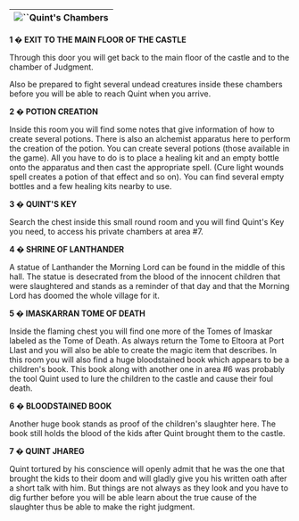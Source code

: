 | ![](https://www.gamebanshee.com/neverwinternights/nwnwalkthrough/maps/charwood_quintschambers.jpg)``Quint's Chambers |
| :-----------------------------------------------------------------------------------------------------------------------: |

**1 � EXIT TO THE MAIN FLOOR OF THE CASTLE**

Through this door you will get back to the main floor of the castle and to the chamber of Judgment.

Also be prepared to fight several undead creatures inside these chambers before you will be able to reach Quint when you arrive.

**2 � POTION CREATION**

Inside this room you will find some notes that give information of how to create several potions. There is also an alchemist apparatus here to perform the creation of the potion. You can create several potions (those available in the game). All you have to do is to place a healing kit and an empty bottle onto the apparatus and then cast the appropriate spell. (Cure light wounds spell creates a potion of that effect and so on). You can find several empty bottles and a few healing kits nearby to use.

**3 � QUINT'S KEY**

Search the chest inside this small round room and you will find Quint's Key you need, to access his private chambers at area #7.

**4 � SHRINE OF LANTHANDER**

A statue of Lanthander the Morning Lord can be found in the middle of this hall. The statue is desecrated from the blood of the innocent children that were slaughtered and stands as a reminder of that day and that the Morning Lord has doomed the whole village for it.

**5 � IMASKARRAN TOME OF DEATH**

Inside the flaming chest you will find one more of the Tomes of Imaskar labeled as the Tome of Death. As always return the Tome to Eltoora at Port Llast and you will also be able to create the magic item that describes. In this room you will also find a huge bloodstained book which appears to be a children's book. This book along with another one in area #6 was probably the tool Quint used to lure the children to the castle and cause their foul death.

**6 � BLOODSTAINED BOOK**

Another huge book stands as proof of the children's slaughter here. The book still holds the blood of the kids after Quint brought them to the castle.

**7 � QUINT JHAREG**

Quint tortured by his conscience will openly admit that he was the one that brought the kids to their doom and will gladly give you his written oath after a short talk with him. But things are not always as they look and you have to dig further before you will be able learn about the true cause of the slaughter thus be able to make the right judgment.

